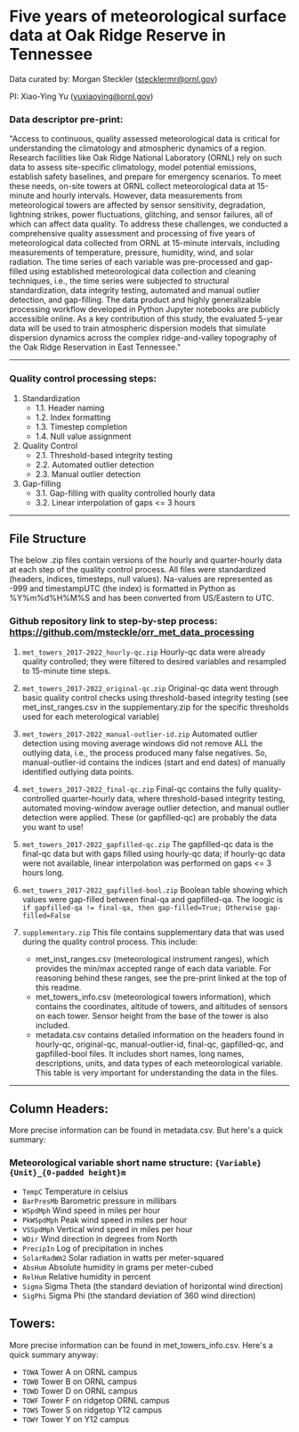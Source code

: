 # Five years of meteorological surface data at Oak Ridge Reserve in Tennessee
Data curated by: Morgan Steckler (stecklermr@ornl.gov)

PI: Xiao-Ying Yu (yuxiaoying@ornl.gov)

### Data descriptor pre-print: 
"Access to continuous, quality assessed meteorological data is critical for understanding the climatology and atmospheric dynamics of a region. Research facilities like Oak Ridge National Laboratory (ORNL) rely on such data to assess site-specific climatology, model potential emissions, establish safety baselines, and prepare for emergency scenarios. To meet these needs, on-site towers at ORNL collect meteorological data at 15-minute and hourly intervals. However, data measurements from meteorological towers are affected by sensor sensitivity, degradation, lightning strikes, power fluctuations, glitching, and sensor failures, all of which can affect data quality. To address these challenges, we conducted a comprehensive quality assessment and processing of five years of meteorological data collected from ORNL at 15-minute intervals, including measurements of temperature, pressure, humidity, wind, and solar radiation. The time series of each variable was pre-processed and gap-filled using established meteorological data collection and cleaning techniques, i.e., the time series were subjected to structural standardization, data integrity testing, automated and manual outlier detection, and gap-filling. The data product and highly generalizable processing workflow developed in Python Jupyter notebooks are publicly accessible online. As a key contribution of this study, the evaluated 5-year data will be used to train atmospheric dispersion models that simulate dispersion dynamics across the complex ridge-and-valley topography of the Oak Ridge Reservation in East Tennessee."

---

### Quality control processing steps:
1. Standardization
    - 1.1. Header naming
    - 1.2. Index formatting
    - 1.3. Timestep completion
    - 1.4. Null value assignment
2. Quality Control
    - 2.1. Threshold-based integrity testing
    - 2.2. Automated outlier detection
    - 2.3. Manual outlier detection
3. Gap-filling
    - 3.1. Gap-filling with quality controlled hourly data
    - 3.2. Linear interpolation of gaps <= 3 hours

---

## File Structure
The below .zip files contain versions of the hourly and quarter-hourly data at each step of the quality control process. All files were standardized (headers, indices, timesteps, null values). Na-values are represented as -999 and timestampUTC (the index) is formatted in Python as %Y%m%d%H%M%S and has been converted from US/Eastern to UTC.

### Github repository link to step-by-step process: https://github.com/msteckle/orr_met_data_processing
1. `met_towers_2017-2022_hourly-qc.zip`
Hourly-qc data were already quality controlled; they were filtered to desired variables and resampled to 15-minute time steps.

2. `met_towers_2017-2022_original-qc.zip`
Original-qc data went through basic quality control checks using threshold-based integrity testing (see met_inst_ranges.csv in the supplementary.zip for the specific thresholds used for each meterological variable)

3. `met_towers_2017-2022_manual-outlier-id.zip`
Automated outlier detection using moving average windows did not remove ALL the outlying data, i.e., the process produced many false negatives. So, manual-outlier-id contains the indices (start and end dates) of manually identified outlying data points.

4. `met_towers_2017-2022_final-qc.zip`
Final-qc contains the fully quality-controlled quarter-hourly data, where threshold-based integrity testing, automated moving-window average outlier detection, and manual outlier detection were applied. These (or gapfilled-qc) are probably the data you want to use!

5. `met_towers_2017-2022_gapfilled-qc.zip`
The gapfilled-qc data is the final-qc data but with gaps filled using hourly-qc data; if hourly-qc data were not available, linear interpolation was performed on gaps <= 3 hours long.

6. `met_towers_2017-2022_gapfilled-bool.zip`
Boolean table showing which values were gap-filled between final-qa and gapfilled-qa. The loogic is `if gapfilled-qa != final-qa, then gap-filled=True; Otherwise gap-filled=False`

7. `supplementary.zip`
This file contains supplementary data that was used during the quality control process. This include:
    - met_inst_ranges.csv (meteorological instrument ranges), which provides the min/max accepted range of each data variable. For reasoning behind these ranges, see the pre-print linked at the top of this readme.
    - met_towers_info.csv (meteorological towers information), which contains the coordinates, altitude of towers, and altitudes of sensors on each tower. Sensor height from the base of the tower is also included.
    - metadata.csv contains detailed information on the headers found in hourly-qc, original-qc, manual-outlier-id, final-qc, gapfilled-qc, and gapfilled-bool files. It includes short names, long names, descriptions, units, and data types of each meteorological variable. This table is very important for understanding the data in the files.

---

## Column Headers:
More precise information can be found in metadata.csv. But here's a quick summary:
### Meteorological variable short name structure: `{Variable}{Unit}_{0-padded height}m`
- `TempC`         Temperature in celsius
- `BarPresMb`     Barometric pressure in millibars
- `WSpdMph`       Wind speed in miles per hour
- `PkWSpdMph`     Peak wind speed in miles per hour
- `VSSpdMph`      Vertical wind speed in miles per hour
- `WDir`          Wind direction in degrees from North
- `PrecipIn`      Log of precipitation in inches
- `SolarRadWm2`   Solar radiation in watts per meter-squared
- `AbsHum`        Absolute humidity in grams per meter-cubed
- `RelHum`        Relative humidity in percent
- `Sigma`         Sigma Theta (the standard deviation of horizontal wind direction)
- `SigPhi`        Sigma Phi (the standard deviation of 360 wind direction)

## Towers:
More precise information can be found in met_towers_info.csv. Here's a quick summary anyway:
- `TOWA`  Tower A on ORNL campus
- `TOWB`  Tower B on ORNL campus
- `TOWD`  Tower D on ORNL campus
- `TOWF`  Tower F on ridgetop ORNL campus
- `TOWS`  Tower S on ridgetop Y12 campus
- `TOWY`  Tower Y on Y12 campus
